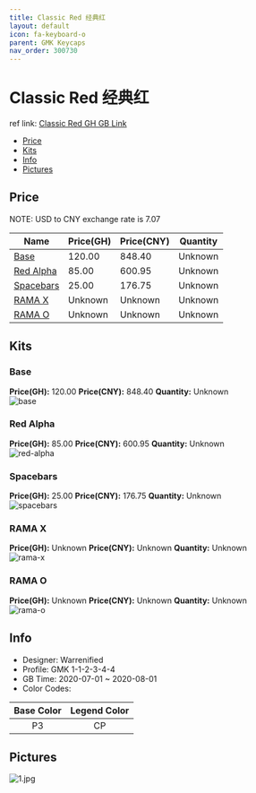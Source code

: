 ```yaml
---
title: Classic Red 经典红
layout: default
icon: fa-keyboard-o
parent: GMK Keycaps
nav_order: 300730
---
```


# Classic Red 经典红

ref link: [Classic Red GH GB Link]()  
* [Price](#price)  
* [Kits](#kits)  
* [Info](#info)  
* [Pictures](#pictures)  


## Price  

NOTE: USD to CNY exchange rate is 7.07

| Name          | Price(GH)    |  Price(CNY) | Quantity |
| ------------- | ------------ |  ---------- | -------- |
|[Base](#base)|120.00|848.40|Unknown|
|[Red Alpha](#red-alpha)|85.00|600.95|Unknown|
|[Spacebars](#spacebars)|25.00|176.75|Unknown|
|[RAMA X](#rama-x)|Unknown|Unknown|Unknown|
|[RAMA O](#rama-o)|Unknown|Unknown|Unknown|


## Kits  
### Base  
**Price(GH):** 120.00    **Price(CNY):** 848.40    **Quantity:** Unknown  
<img src="{{ 'assets/images/gmk-keycaps/classicred/kits_pics/base.jpg' | relative_url }}" alt="base" class="image featured">

### Red Alpha  
**Price(GH):** 85.00    **Price(CNY):** 600.95    **Quantity:** Unknown  
<img src="{{ 'assets/images/gmk-keycaps/classicred/kits_pics/red-alpha.jpg' | relative_url }}" alt="red-alpha" class="image featured">

### Spacebars  
**Price(GH):** 25.00    **Price(CNY):** 176.75    **Quantity:** Unknown  
<img src="{{ 'assets/images/gmk-keycaps/classicred/kits_pics/spacebars.jpg' | relative_url }}" alt="spacebars" class="image featured">

### RAMA X  
**Price(GH):** Unknown    **Price(CNY):** Unknown    **Quantity:** Unknown  
<img src="{{ 'assets/images/gmk-keycaps/classicred/kits_pics/rama-x.jpg' | relative_url }}" alt="rama-x" class="image featured">

### RAMA O  
**Price(GH):** Unknown    **Price(CNY):** Unknown    **Quantity:** Unknown  
<img src="{{ 'assets/images/gmk-keycaps/classicred/kits_pics/rama-o.jpg' | relative_url }}" alt="rama-o" class="image featured">


## Info  
* Designer: Warrenified  
* Profile: GMK 1-1-2-3-4-4  
* GB Time: 2020-07-01 ~ 2020-08-01  
* Color Codes:  

|Base Color     | Legend Color
| :-------------: | :------------:
|P3|CP


## Pictures  
<img src="{{ 'assets/images/gmk-keycaps/classicred/rendering_pics/1.jpg' | relative_url }}" alt="1.jpg" class="image featured">
